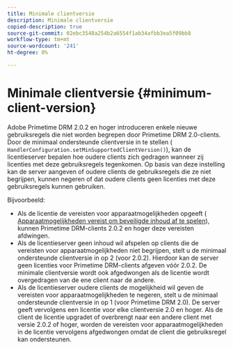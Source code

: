 ```yaml
---
title: Minimale clientversie
description: Minimale clientversie
copied-description: true
source-git-commit: 02ebc3548a254b2a6554f1ab34afbb3ea5f09bb8
workflow-type: tm+mt
source-wordcount: '241'
ht-degree: 0%

---
```


# Minimale clientversie {#minimum-client-version}

Adobe Primetime DRM 2.0.2 en hoger introduceren enkele nieuwe gebruiksregels die niet worden begrepen door Primetime DRM 2.0-clients. Door de minimaal ondersteunde clientversie in te stellen ( `HandlerConfiguration.setMinSupportedClientVersion()`), kan de licentieserver bepalen hoe oudere clients zich gedragen wanneer zij licenties met deze gebruiksregels tegenkomen. Op basis van deze instelling kan de server aangeven of oudere clients de gebruiksregels die ze niet begrijpen, kunnen negeren of dat oudere clients geen licenties met deze gebruiksregels kunnen gebruiken.

Bijvoorbeeld:

* Als de licentie de vereisten voor apparaatmogelijkheden opgeeft ( [Apparaatmogelijkheden vereist om beveiligde inhoud af te spelen](../../../protecting-content/introduction/usage-rules/runtime-application-restrictions/device-capabilities.md)), kunnen Primetime DRM-clients 2.0.2 en hoger deze vereisten afdwingen.
* Als de licentieserver geen inhoud wil afspelen op clients die de vereisten voor apparaatmogelijkheden niet begrijpen, stelt u de minimaal ondersteunde clientversie in op 2 (voor 2.0.2). Hierdoor kan de server geen licenties voor Primetime DRM-clients afgeven vóór 2.0.2. De minimale clientversie wordt ook afgedwongen als de licentie wordt overgedragen van de ene client naar de andere.
* Als de licentieserver oudere clients de mogelijkheid wil geven de vereisten voor apparaatmogelijkheden te negeren, stelt u de minimaal ondersteunde clientversie in op 1 (voor Primetime DRM 2.0). De server geeft vervolgens een licentie voor elke clientversie 2.0 en hoger. Als de client de licentie upgradet of overbrengt naar een andere client met versie 2.0.2 of hoger, worden de vereisten voor apparaatmogelijkheden in de licentie vervolgens afgedwongen omdat de client die gebruiksregel kan ondersteunen.
